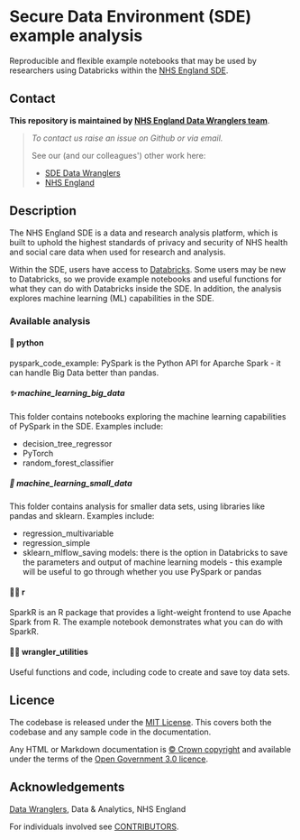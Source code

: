 # Secure Data Environment (SDE) example analysis

Reproducible and flexible example notebooks that may be used by researchers using Databricks within the [NHS England SDE](https://digital.nhs.uk/services/secure-data-environment-service/secure-data-environment).

## Contact
**This repository is maintained by [NHS England Data Wranglers team](england.sdeservice@nhs.net)**.
> _To contact us raise an issue on Github or via email._
> 
> See our (and our colleagues') other work here:
>- [SDE Data Wranglers](https://github.com/orgs/NHSDigital/teams/sde_wranglers/repositories)
>- [NHS England](https://github.com/orgs/NHSDigital/repositories)

## Description

The NHS England SDE is a data and research analysis platform, which is built to uphold the highest standards of privacy and security of NHS health and social care data when used for research and analysis.

Within the SDE, users have access to [Databricks](https://digital.nhs.uk/services/secure-data-environment-service/secure-data-environment/user-guides/using-databricks-in-sde). Some users may be new to Databricks, so we provide example notebooks and useful functions for what they can do with Databricks inside the SDE. In addition, the analysis explores machine learning (ML) capabilities in the SDE.

### Available analysis

#### :snake: python

pyspark_code_example: PySpark is the Python API for Aparche Spark - it can handle Big Data better than pandas.

##### :sparkles: machine_learning_big_data

This folder contains notebooks exploring the machine learning capabilities of PySpark in the SDE. Examples include:
- decision_tree_regressor
- PyTorch
- random_forest_classifier

##### :panda_face: machine_learning_small_data

This folder contains analysis for smaller data sets, using libraries like pandas and sklearn. Examples include:
- regression_multivariable
- regression_simple
- sklearn_mlflow_saving models: there is the option in Databricks to save the parameters and output of machine learning models - this example will be useful to go through whether you use PySpark or pandas

#### :pirate_flag:	r

SparkR is an R package that provides a light-weight frontend to use Apache Spark from R. The example notebook demonstrates what you can do with SparkR.

#### :mechanic: wrangler_utilities

Useful functions and code, including code to create and save toy data sets.

## Licence

The codebase is released under the [MIT License](LICENCE). This covers both the codebase and any sample code in the documentation.

Any HTML or Markdown documentation is [© Crown copyright](https://www.nationalarchives.gov.uk/information-management/re-using-public-sector-information/uk-government-licensing-framework/crown-copyright/) and available under the terms of the [Open Government 3.0 licence](https://www.nationalarchives.gov.uk/doc/open-government-licence/version/3/).

## Acknowledgements

[Data Wranglers](https://github.com/orgs/NHSDigital/teams/sde_wranglers), Data & Analytics, NHS England

For individuals involved see [CONTRIBUTORS](CONTRIBUTORS.md).
